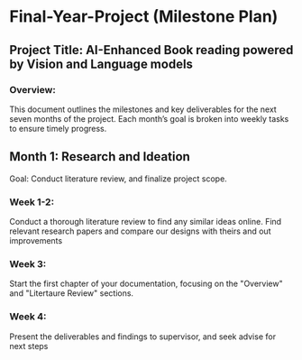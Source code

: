 # Final-Year-Project (Milestone Plan)
## Project Title: AI-Enhanced Book reading powered by Vision and Language models

### Overview:
This document outlines the milestones and key deliverables for the next seven months of the project. Each month’s goal is broken into weekly tasks to ensure timely progress.

## Month 1: Research and Ideation
Goal: Conduct literature review, and finalize project scope.
### Week 1-2:

Conduct a thorough literature review to find any similar ideas online. Find relevant research papers and compare our designs with theirs and out improvements

### Week 3:

Start the first chapter of your documentation, focusing on the "Overview" and "Litertaure Review" sections.

### Week 4:

Present the deliverables and findings to supervisor, and seek advise for next steps 

